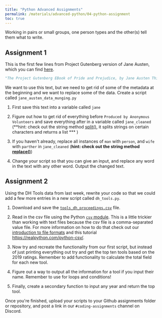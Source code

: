 ```yaml
---
title: "Python Advanced Assignments"
permalink: /materials/advanced-python/04-python-assignment
toc: true
---
```


Working in pairs or small groups, one person types and the other(s) tell them what to write.

## Assignment 1

This is the first few lines from Project Gutenberg version of Jane Austen, which you can find [here](https://www.gutenberg.org/files/1342/1342-0.txt).

```python
"The Project Gutenberg EBook of Pride and Prejudice, by Jane Austen This eBook is for the use of anyone anywhere at no cost and with almost no restrictions whatsoever.  You may copy it, give it away or re-use it under the terms of the Project Gutenberg License included with this eBook or online at www.gutenberg.org Title: Pride and Prejudice Author: Jane Austen Posting Date: August 26, 2008 Release Date: June, 1998 Last Updated: March 10, 2018 Language: English Character set encoding: UTF-8 ***START OF THIS PROJECT GUTENBERG EBOOK PRIDE AND PREJUDICE*** Produced by Anonymous Volunteers PRIDE AND PREJUDICE By Jane Austen Chapter 1 It is a truth universally acknowledged, that a single man in possession of a good fortune, must be in want of a wife."
```

We want to use this text, but we need to get rid of some of the metadata at the beginning and we want to replace some of the data. Create a script called `jane_austen_data_munging.py`

1. First save this text into a variable called `jane`

2. Figure out how to get rid of everything before `Produced by Anonymous Volunteers` and save everything after in a variable called `jane_cleaned` (**hint: check out the string method [split()](https://www.w3schools.com/python/ref_string_split.asp), it splits strings on certain characters and returns a list *** )

3. If you haven't already, replace all instances of `man` with `person`, and `wife` with `parther` in `jane_cleaned` (**hint: check out the string method [replace()](https://www.w3schools.com/python/ref_string_replace.asp)**)

4. Change your script so that you can give an input, and replace any word in the text with any other word. Output the changed text.

## Assignment 2

Using the DH Tools data from last week, rewrite your code so that we could add a few more entries in a new script called `dh_tools.py`.

1. Download and save the [`tools_dh_proceedings.csv`]({{site.baseurl}}/assets/files/tools_dh_proceedings.csv) file.
   
2. Read in the csv file using the Python [`csv` module](https://docs.python.org/3/library/csv.html). This is a little trickier than working with text files because the csv file is a comma-separated value file. For more information on how to do that check out our [introduction to file formats]({{site.baseurl}}/materials/getting-data/03-file-formats) and this tutorial <https://realpython.com/python-csv/>.

3. Now try and recreate the functionality from our first script, but instead of just printing everything out try and get the top ten tools based on the 2019 ratings. Remember to add functionality to calculate the total field for each new tool.

4. Figure out a way to output all the information for a tool if you input their name. Remember to use for loops and conditions!

5. Finally, create a secondary function to input any year and return the top tool.

Once you're finished, upload your scripts to your Github assignments folder or repository, and post a link in our `#coding-assignments` channel on Discord. 
